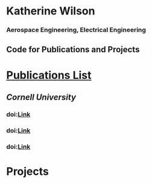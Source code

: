 # **Katherine Wilson**
### Aerospace Engineering, Electrical Engineering

## Code for Publications and Projects

# **[Publications List](https://scholar.google.com/citations?user=674LZV8AAAAJ&hl=en)**
## _Cornell University_
### doi:[Link](url) 
### doi:[Link](url)
### doi:[Link](url)

# **Projects**
